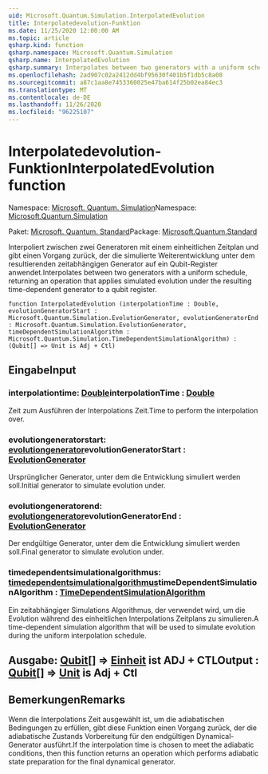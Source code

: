 ```yaml
---
uid: Microsoft.Quantum.Simulation.InterpolatedEvolution
title: Interpolatedevolution-Funktion
ms.date: 11/25/2020 12:00:00 AM
ms.topic: article
qsharp.kind: function
qsharp.namespace: Microsoft.Quantum.Simulation
qsharp.name: InterpolatedEvolution
qsharp.summary: Interpolates between two generators with a uniform schedule, returning an operation that applies simulated evolution under the resulting time-dependent generator to a qubit register.
ms.openlocfilehash: 2ad907c02a2412dd4bf95630f401b5f1db5c8a08
ms.sourcegitcommit: a87c1aa8e7453360025e47ba614f25b02ea84ec3
ms.translationtype: MT
ms.contentlocale: de-DE
ms.lasthandoff: 11/26/2020
ms.locfileid: "96225107"
---
```

# <a name="interpolatedevolution-function"></a><span data-ttu-id="65533-102">Interpolatedevolution-Funktion</span><span class="sxs-lookup"><span data-stu-id="65533-102">InterpolatedEvolution function</span></span>

<span data-ttu-id="65533-103">Namespace: [Microsoft. Quantum. Simulation](xref:Microsoft.Quantum.Simulation)</span><span class="sxs-lookup"><span data-stu-id="65533-103">Namespace: [Microsoft.Quantum.Simulation](xref:Microsoft.Quantum.Simulation)</span></span>

<span data-ttu-id="65533-104">Paket: [Microsoft. Quantum. Standard](https://nuget.org/packages/Microsoft.Quantum.Standard)</span><span class="sxs-lookup"><span data-stu-id="65533-104">Package: [Microsoft.Quantum.Standard](https://nuget.org/packages/Microsoft.Quantum.Standard)</span></span>


<span data-ttu-id="65533-105">Interpoliert zwischen zwei Generatoren mit einem einheitlichen Zeitplan und gibt einen Vorgang zurück, der die simulierte Weiterentwicklung unter dem resultierenden zeitabhängigen Generator auf ein Qubit-Register anwendet.</span><span class="sxs-lookup"><span data-stu-id="65533-105">Interpolates between two generators with a uniform schedule, returning an operation that applies simulated evolution under the resulting time-dependent generator to a qubit register.</span></span>

```qsharp
function InterpolatedEvolution (interpolationTime : Double, evolutionGeneratorStart : Microsoft.Quantum.Simulation.EvolutionGenerator, evolutionGeneratorEnd : Microsoft.Quantum.Simulation.EvolutionGenerator, timeDependentSimulationAlgorithm : Microsoft.Quantum.Simulation.TimeDependentSimulationAlgorithm) : (Qubit[] => Unit is Adj + Ctl)
```


## <a name="input"></a><span data-ttu-id="65533-106">Eingabe</span><span class="sxs-lookup"><span data-stu-id="65533-106">Input</span></span>

### <a name="interpolationtime--double"></a><span data-ttu-id="65533-107">interpolationtime: [Double](xref:microsoft.quantum.lang-ref.double)</span><span class="sxs-lookup"><span data-stu-id="65533-107">interpolationTime : [Double](xref:microsoft.quantum.lang-ref.double)</span></span>

<span data-ttu-id="65533-108">Zeit zum Ausführen der Interpolations Zeit.</span><span class="sxs-lookup"><span data-stu-id="65533-108">Time to perform the interpolation over.</span></span>


### <a name="evolutiongeneratorstart--evolutiongenerator"></a><span data-ttu-id="65533-109">evolutiongeneratorstart: [evolutiongenerator](xref:Microsoft.Quantum.Simulation.EvolutionGenerator)</span><span class="sxs-lookup"><span data-stu-id="65533-109">evolutionGeneratorStart : [EvolutionGenerator](xref:Microsoft.Quantum.Simulation.EvolutionGenerator)</span></span>

<span data-ttu-id="65533-110">Ursprünglicher Generator, unter dem die Entwicklung simuliert werden soll.</span><span class="sxs-lookup"><span data-stu-id="65533-110">Initial generator to simulate evolution under.</span></span>


### <a name="evolutiongeneratorend--evolutiongenerator"></a><span data-ttu-id="65533-111">evolutiongeneratorend: [evolutiongenerator](xref:Microsoft.Quantum.Simulation.EvolutionGenerator)</span><span class="sxs-lookup"><span data-stu-id="65533-111">evolutionGeneratorEnd : [EvolutionGenerator](xref:Microsoft.Quantum.Simulation.EvolutionGenerator)</span></span>

<span data-ttu-id="65533-112">Der endgültige Generator, unter dem die Entwicklung simuliert werden soll.</span><span class="sxs-lookup"><span data-stu-id="65533-112">Final generator to simulate evolution under.</span></span>


### <a name="timedependentsimulationalgorithm--timedependentsimulationalgorithm"></a><span data-ttu-id="65533-113">timedependentsimulationalgorithmus: [timedependentsimulationalgorithmus](xref:Microsoft.Quantum.Simulation.TimeDependentSimulationAlgorithm)</span><span class="sxs-lookup"><span data-stu-id="65533-113">timeDependentSimulationAlgorithm : [TimeDependentSimulationAlgorithm](xref:Microsoft.Quantum.Simulation.TimeDependentSimulationAlgorithm)</span></span>

<span data-ttu-id="65533-114">Ein zeitabhängiger Simulations Algorithmus, der verwendet wird, um die Evolution während des einheitlichen Interpolations Zeitplans zu simulieren.</span><span class="sxs-lookup"><span data-stu-id="65533-114">A time-dependent simulation algorithm that will be used to simulate evolution during the uniform interpolation schedule.</span></span>



## <a name="output--qubit--unit--is-adj--ctl"></a><span data-ttu-id="65533-115">Ausgabe: [Qubit](xref:microsoft.quantum.lang-ref.qubit)[] => [Einheit](xref:microsoft.quantum.lang-ref.unit)  ist ADJ + CTL</span><span class="sxs-lookup"><span data-stu-id="65533-115">Output : [Qubit](xref:microsoft.quantum.lang-ref.qubit)[] => [Unit](xref:microsoft.quantum.lang-ref.unit)  is Adj + Ctl</span></span>



## <a name="remarks"></a><span data-ttu-id="65533-116">Bemerkungen</span><span class="sxs-lookup"><span data-stu-id="65533-116">Remarks</span></span>

<span data-ttu-id="65533-117">Wenn die Interpolations Zeit ausgewählt ist, um die adiabatischen Bedingungen zu erfüllen, gibt diese Funktion einen Vorgang zurück, der die adiabatische Zustands Vorbereitung für den endgültigen Dynamical-Generator ausführt.</span><span class="sxs-lookup"><span data-stu-id="65533-117">If the interpolation time is chosen to meet the adiabatic conditions, then this function returns an operation which performs adiabatic state preparation for the final dynamical generator.</span></span>